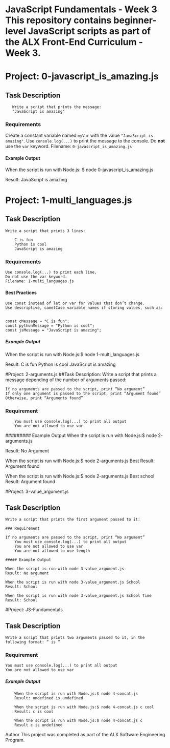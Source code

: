 # JavaScript Fundamentals - Week 3 This repository contains beginner-level JavaScript scripts as part of the **ALX Front-End Curriculum - Week 3**.

# Project: 0-javascript_is_amazing.js

## Task Description

       Write a script that prints the message:
       "JavaScript is amazing"

### Requirements

Create a constant variable named `myVar` with the value `"JavaScript is        amazing"`.
Use `console.log(...)` to print the message to the console.
Do **not** use the `var` keyword.
Filename: `0-javascript_is_amazing.js`

#### Example Output

When the script is run with Node.js:
$ node 0-javascript_is_amazing.js

Result: JavaScript is amazing

# Project: 1-multi_languages.js

## Task Description

    Write a script that prints 3 lines:

        C is fun
        Python is cool
        JavaScript is amazing

### Requirements

    Use console.log(...) to print each line.
    Do not use the var keyword.
    Filename: 1-multi_languages.js

#### Best Practices

    Use const instead of let or var for values that don’t change.
    Use descriptive, camelCase variable names if storing values, such as:


    const cMessage = "C is fun";
    const pythonMessage = "Python is cool";
    const jsMessage = "JavaScript is amazing";

##### Example Output

When the script is run with Node.js:$ node 1-multi_languages.js

Result:
C is fun
Python is cool
JavaScript is amazing

#Project: 2-arguments.js
##Task Description:
Write a script that prints a message depending of the number of arguments passed:

    If no arguments are passed to the script, print “No argument”
    If only one argument is passed to the script, print “Argument found”
    Otherwise, print “Arguments found”

### Requirement

        You must use console.log(...) to print all output
        You are not allowed to use var

######### Example Output
When the script is run with Node.js:$ node 2-arguments.js

Result: No Argument

When the script is run with Node.js:$ node 2-arguments.js Best
Result: Argument found

When the script is run with Node.js:$ node 2-arguments.js Best school
Result: Argument found

#Project: 3-value_argument.js

## Task Description

    Write a script that prints the first argument passed to it:

    ### Requirement

    If no arguments are passed to the script, print “No argument”
        You must use console.log(...) to print all output
        You are not allowed to use var
        You are not allowed to use length

    ##### Example Output

    When the script is run with node 3-value_argument.js
    Result: No argument

    When the script is run with node 3-value_argument.js School
    Result: School

    When the script is run with node 3-value_argument.js School Time
    Result: School

#Project: JS-Fundamentals

## Task Description

    Write a script that prints two arguments passed to it, in the following format: “ is ”

### Requirement

    You must use console.log(...) to print all output
    You are not allowed to use var

##### Example Output

        When the script is run with Node.js:$ node 4-concat.js
        Result: undefined is undefined

        When the script is run with Node.js:$ node 4-concat.js c cool
        Result: c is cool

        When the script is run with Node.js:$ node 4-concat.js c
        Result c is undefined

Author
This project was completed as part of the ALX Software Engineering Program.

